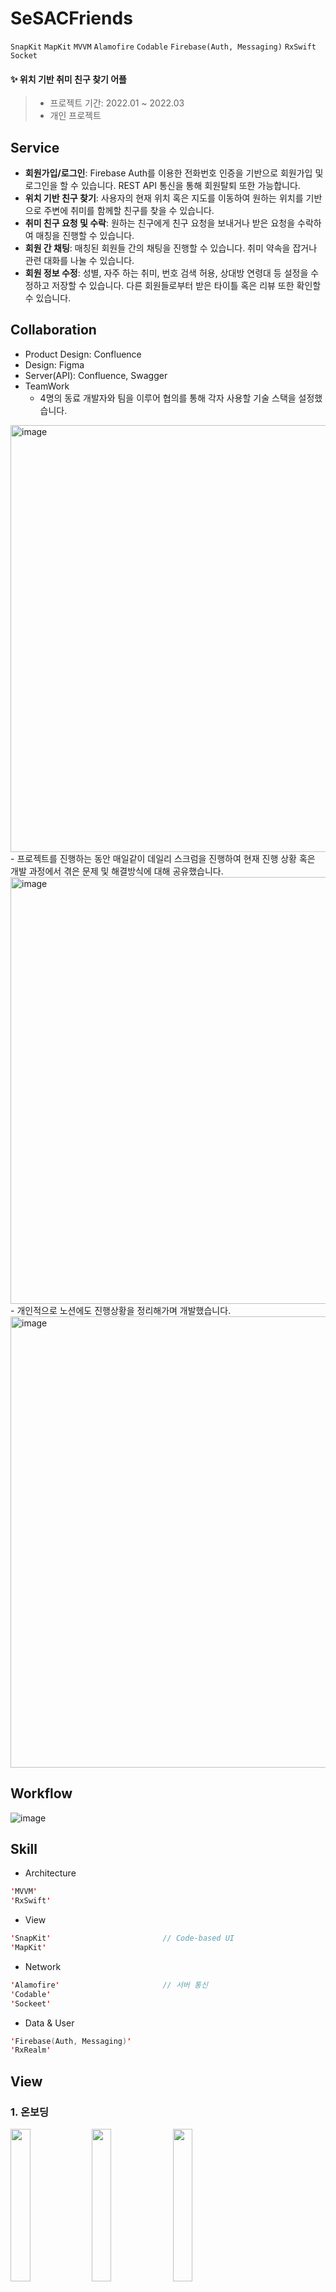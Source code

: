 # SeSACFriends
`SnapKit` `MapKit` `MVVM` `Alamofire` `Codable` `Firebase(Auth, Messaging)` `RxSwift` `Socket`

#### ✨ 위치 기반 취미 친구 찾기 어플

> - 프로젝트 기간: 2022.01 ~ 2022.03  
> - 개인 프로젝트  

## Service
- **회원가입/로그인**: Firebase Auth를 이용한 전화번호 인증을 기반으로 회원가입 및 로그인을 할 수 있습니다. REST API 통신을 통해 회원탈퇴 또한 가능합니다.
- **위치 기반 친구 찾기**: 사용자의 현재 위치 혹은 지도를 이동하여 원하는 위치를 기반으로 주변에 취미를 함께할 친구를 찾을 수 있습니다.
- **취미 친구 요청 및 수락**: 원하는 친구에게 친구 요청을 보내거나 받은 요청을 수락하여 매칭을 진행할 수 있습니다.
- **회원 간 채팅**: 매칭된 회원들 간의 채팅을 진행할 수 있습니다. 취미 약속을 잡거나 관련 대화를 나눌 수 있습니다.
- **회원 정보 수정**: 성별, 자주 하는 취미, 번호 검색 허용, 상대방 연령대 등 설정을 수정하고 저장할 수 있습니다. 다른 회원들로부터 받은 타이틀 혹은 리뷰 또한 확인할 수 있습니다.

## Collaboration
- Product Design: Confluence
- Design: Figma
- Server(API): Confluence, Swagger
- TeamWork
  - 4명의 동료 개발자와 팀을 이루어 협의를 통해 각자 사용할 기술 스택을 설정했습니다.
<img width="683" alt="image" src="https://user-images.githubusercontent.com/22907483/158759160-3a6b586d-d158-41b0-bc36-2cbc04a987e8.png">
  - 프로젝트를 진행하는 동안 매일같이 데일리 스크럼을 진행하여 현재 진행 상황 혹은 개발 과정에서 겪은 문제 및 해결방식에 대해 공유했습니다.  
<img width="683" alt="image" src="https://user-images.githubusercontent.com/22907483/158759632-f512cd05-87fe-4672-8ceb-d8f49bc4a818.png">
- 개인적으로 노션에도 진행상황을 정리해가며 개발했습니다.
<img width="722" alt="image" src="https://user-images.githubusercontent.com/22907483/158760875-82c1f459-a251-4795-83c9-1785af9607bf.png">

## Workflow
<img alt="image" src="https://user-images.githubusercontent.com/22907483/158757136-c29cf508-546e-4b4b-af69-abfec8a8172e.png">

## Skill
- Architecture
```swift
'MVVM'
'RxSwift'
```
- View
```swift
'SnapKit'                         // Code-based UI
'MapKit'
```
- Network
```swift
'Alamofire'                       // 서버 통신
'Codable'
'Sockeet'
```
- Data & User
```swift
'Firebase(Auth, Messaging)'
'RxRealm'
```
## View
### 1. 온보딩
<img src = "https://user-images.githubusercontent.com/22907483/158762345-8c8313a7-8c6c-48b0-be98-7b3a04706f20.png" width= "25%"> <img src = "https://user-images.githubusercontent.com/22907483/158762351-a01cb29b-c251-4612-a10f-df72b50fd4fb.png" width= "25%"> <img src = "https://user-images.githubusercontent.com/22907483/158762353-c91fdce4-3f8b-420f-b462-2a7e8fd8d7fc.png" width= "25%">

- 앱을 처음 실행했거나 회원탈퇴를 하는 경우 노출되는 화면입니다.
- 시작하기를 눌러 회원가입 단계로 진입할 수 있습니다.  

### 2. 전화번호 인증 및 로그인
<img src = "https://user-images.githubusercontent.com/22907483/158762961-d0bab3eb-a7c3-45ca-b39e-fb334486a1c2.png" width= "22%">  <img src = "https://user-images.githubusercontent.com/22907483/158762958-d521f6f0-5dfc-4896-8b41-e9cdf09d8aa9.png" width= "22%"> <img src = "https://user-images.githubusercontent.com/22907483/158762965-7dcc74b2-b83d-4047-805d-176651e148b3.png" width= "22%"> <img src = "https://user-images.githubusercontent.com/22907483/158762968-3e2e4203-f6b0-428a-9069-08d9d824ea6e.png" width= "22%">

- 사용자가 번호를 입력하면 자동으로 '-'를 입력하여 포맷을 수정합니다.
- 입력된 내용이 전화번호 포맷을 만족시키면 인증 문자를 받을 수 있고 만약 포맷을 만족시키지 못한다면 토스트가 뜹니다.
- 인증번호 문자를 수신하면 키보드 상단에 자동완성으로 인증번호가 뜨게 되고 정확한 번호라면 인증을 완료할 수 있습니다.
- 만약에 이 전에 회원가입을 진행한 번호라면 바로 홈 화면으로 이동하게되고 만약 신규회원이라면 회원가입 단게로 이동하게 됩니다.

### 3. 회원가입
<img src = "https://user-images.githubusercontent.com/22907483/158764310-e3178b09-c510-4251-b322-9463d72bb63c.png" width= "22%">  <img src = "https://user-images.githubusercontent.com/22907483/158764316-d8fa03b3-f7ca-4f33-a809-579ed23e54ee.png" width= "22%"> <img src = "https://user-images.githubusercontent.com/22907483/158764319-da9af07c-cbbf-46de-9322-5c04e95297aa.png" width= "22%"> <img src = "https://user-images.githubusercontent.com/22907483/158762968-3e2e4203-f6b0-428a-9069-08d9d824ea6e.png" width= "22%">

- 사용자는 닉네임, 생년월일, 이메일, 성별 정보를 기입 후 회원가입을 진행하게 됩니다.
- 이때 각 항목에 대한 유효성 검증이 모두 진행되고 만족되는 경우에만 가입이 수락됩니다.
  - 닉네임: 비속어 혹은 금지된 단어가 포함된 경우, 마지막 성별 기입 단계에서 다음을 클릭했을 때 다시 닉네임 입력 화면으로 돌아가게 됩니다. 다른 닉네임으로 수정 후 다시 진행해야합니다.
  - 생년월일: 만 14세 이상만 사용할 수 있는 어플리케이션으로 기입된 생년월일을 기준으로 만 나이를 계산 후 만 14세 미만은 사용할 수 없다는 토스트를 띄우게 됩니다.
  - 이메일: 이메일 형식을 만족시켜야합니다.
  - 성별: 성별 정보는 애플 심사규정 상 민감 정보로 분류되기 때문에 필수 입력값으로 받을 수 없습니다. 따라서 성별 정보를 선택하지 않더라도 회원가입을 진행할 수 있습니다. 

### 4. 홈(지도 - 위치 및 다른 사용자들)
<img src = "https://user-images.githubusercontent.com/22907483/158761685-ec8948ab-5060-4844-9244-5e82cb214852.PNG" width= "25%">  <img src = "https://user-images.githubusercontent.com/22907483/158761723-50f60493-afe0-4f09-90f1-c2e446fb76a3.PNG" width= "25%">

- 사용자가 앱을 처음 사용하게 되면 위치 정보 수집 허용을 위한 팝업이 뜹니다.
- 사용자가 허락한다면 현재 사용자의 위치로, 거절했다면 미리 정해진 임의의 위치로 지도가 이동합니다.
- 지도를 드래그하여 취미 친구 찾기 요청을 넣은 사용자들을 새싹 아이콘을 통해 확인할 수 있습니다.
- 좌측 상단의 플로팅 버튼을 통해 사용자를 성별로 필터링하여 확인할 수 있습니다.

### 5. 취미 설정


### 6. 취미 친구 요청, 요청 수락


### 7. 채팅


### 8. 회원 정보
<img src = "https://user-images.githubusercontent.com/22907483/158761031-d5827c92-0a98-4b7b-a7e7-fade67f29e0d.PNG" width= "25%">  <img src = "https://user-images.githubusercontent.com/22907483/158761050-89a86088-24b1-476d-90f9-ccfeca68be7c.PNG" width= "25%"> 

- 유저의 회원 정보를 확인하고 수정할 수 있는 페이지입니다.
- 성별, 취미, 검색 허용, 상대방 연령대를 변경할 수 있고 회원 탈퇴가 가능합니다.
- 프로필 이미지 우측 화살표를 클릭하여 다른 회원들이 남긴 자신의 평판 및 리뷰를 확인할 수 있습니다.

